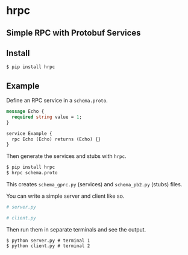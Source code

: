# hrpc

## Simple RPC with Protobuf Services

## Install

```sh
$ pip install hrpc
```

## Example

Define an RPC service in a `schema.proto`.

```protobuf
message Echo {
  required string value = 1;
}

service Example {
  rpc Echo (Echo) returns (Echo) {}
}
```

Then generate the services and stubs with `hrpc`.

```sh
$ pip install hrpc
$ hrpc schema.proto
```

This creates `schema_gprc.py` (services) and `schema_pb2.py` (stubs) files.

You can write a simple server and client like so.

```python
# server.py
```

```python
# client.py
```

Then run them in separate terminals and see the output.

```
$ python server.py # terminal 1
$ python client.py # terminal 2
```
